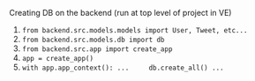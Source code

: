 Creating DB on the backend (run at top level of project in VE)

1. `from backend.src.models.models import User, Tweet, etc...`
2. `from backend.src.models.db import db`
3. `from backend.src.app import create_app`
4. `app = create_app()`
5. `with app.app_context(): ...     db.create_all() ...`